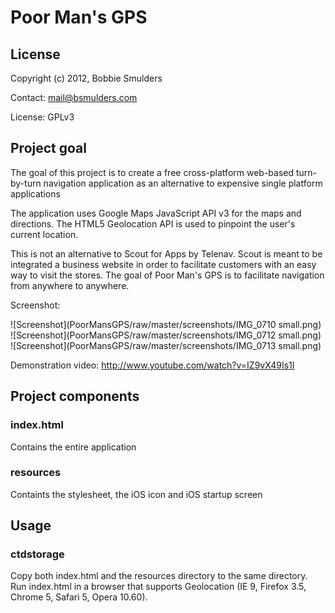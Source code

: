 # Poor Man's GPS

## License
Copyright (c) 2012, Bobbie Smulders

Contact: <mail@bsmulders.com>

License: GPLv3

## Project goal
The goal of this project is to create a free cross-platform web-based turn-by-turn navigation application as an alternative to expensive single platform applications

The application uses Google Maps JavaScript API v3 for the maps and directions. The HTML5 Geolocation API is used to pinpoint the user's current location.

This is not an alternative to Scout for Apps by Telenav. Scout is meant to be integrated a business website in order to facilitate customers with an easy way to visit the stores. The goal of Poor Man's GPS is to facilitate navigation from anywhere to anywhere.

Screenshot:

![Screenshot](PoorMansGPS/raw/master/screenshots/IMG_0710 small.png)
![Screenshot](PoorMansGPS/raw/master/screenshots/IMG_0712 small.png)
![Screenshot](PoorMansGPS/raw/master/screenshots/IMG_0713 small.png)

Demonstration video:
http://www.youtube.com/watch?v=IZ9vX49Is1I


## Project components
### index.html
Contains the entire application

### resources
Containts the stylesheet, the iOS icon and iOS startup screen

## Usage
### ctdstorage
Copy both index.html and the resources directory to the same directory. Run index.html in a browser that supports Geolocation (IE 9, Firefox 3.5, Chrome 5, Safari 5, Opera 10.60).